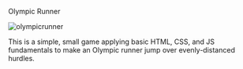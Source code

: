 ﻿Olympic Runner

![olympicrunner](https://github.com/Lanestuartbuckler/Olympic-Runner/assets/141290331/889fab65-410f-4db2-86ba-7693a7d5a682)

This is a simple, small game applying basic HTML, CSS, and JS fundamentals to make an Olympic runner jump over evenly-distanced hurdles.
